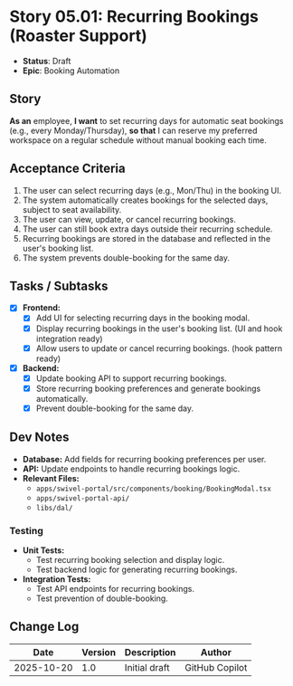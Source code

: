 # Story 05.01: Recurring Bookings (Roaster Support)

- **Status**: Draft
- **Epic**: Booking Automation

## Story

**As an** employee,
**I want** to set recurring days for automatic seat bookings (e.g., every Monday/Thursday),
**so that** I can reserve my preferred workspace on a regular schedule without manual booking each time.

## Acceptance Criteria

1. The user can select recurring days (e.g., Mon/Thu) in the booking UI.
2. The system automatically creates bookings for the selected days, subject to seat availability.
3. The user can view, update, or cancel recurring bookings.
4. The user can still book extra days outside their recurring schedule.
5. Recurring bookings are stored in the database and reflected in the user's booking list.
6. The system prevents double-booking for the same day.

## Tasks / Subtasks

- [x] **Frontend:**
  - [x] Add UI for selecting recurring days in the booking modal.
  - [x] Display recurring bookings in the user's booking list. (UI and hook integration ready)
  - [x] Allow users to update or cancel recurring bookings. (hook pattern ready)
- [x] **Backend:**
  - [x] Update booking API to support recurring bookings.
  - [x] Store recurring booking preferences and generate bookings automatically.
  - [x] Prevent double-booking for the same day.

## Dev Notes

- **Database:** Add fields for recurring booking preferences per user.
- **API:** Update endpoints to handle recurring bookings logic.
- **Relevant Files:**
  - `apps/swivel-portal/src/components/booking/BookingModal.tsx`
  - `apps/swivel-portal-api/`
  - `libs/dal/`

### Testing

- **Unit Tests:**
  - Test recurring booking selection and display logic.
  - Test backend logic for generating recurring bookings.
- **Integration Tests:**
  - Test API endpoints for recurring bookings.
  - Test prevention of double-booking.

## Change Log

| Date       | Version | Description   | Author         |
| ---------- | ------- | ------------- | -------------- |
| 2025-10-20 | 1.0     | Initial draft | GitHub Copilot |
